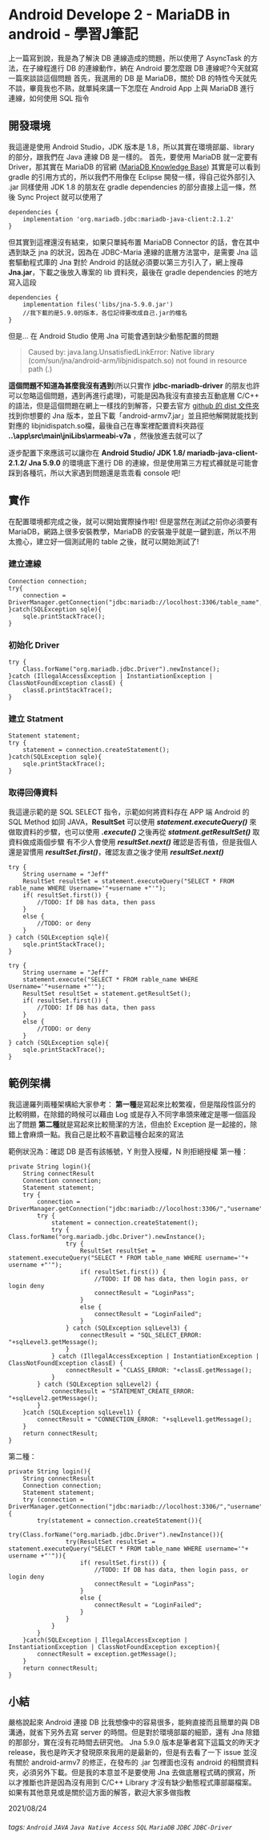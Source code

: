 # Android Develope 2 - MariaDB in android - 學習J筆記
上一篇寫到說，我是為了解決 DB 連線造成的問題，所以使用了 AsyncTask 的方法，在子線程進行 DB 的連線動作，納在 Android 要怎麼跟 DB 連線呢?今天就寫一篇來談談這個問題
首先，我選用的 DB 是 MariaDB，關於 DB 的特性今天就先不談，畢竟我也不熟，就單純來講一下怎麼在 Android App 上與 MariaDB 進行連線，如何使用 SQL 指令
## 開發環境
我這邊是使用 Android Studio，JDK 版本是 1.8，所以其實在環境部屬、library 的部分，跟我們在 Java 連線 DB 是一樣的。
首先，要使用 MariaDB 就一定要有 Driver，那其實在 MariaDB 的官網 ([MariaDB Knowledge Base](https://mariadb.com/kb/en/java-connector-using-gradle/)) 其實是可以看到 gradle 的引用方式的，所以我們不用像在 Eclipse 開發一樣，得自己從外部引入 .jar
同樣使用 JDK 1.8 的朋友在 gradle dependencies 的部分直接上這一條，然後 Sync Project 就可以使用了

```java=
dependencies {
    implementation 'org.mariadb.jdbc:mariadb-java-client:2.1.2'
}
```
但其實到這裡還沒有結束，如果只單純布置 MariaDB Connector 的話，會在其中遇到缺乏 jna 的狀況，因為在 JDBC-Maria 連線的底層方法當中，是需要 Jna 這套驅動程式庫的
Jna 對於 Android 的話就必須要以第三方引入了，網上搜尋 **Jna.jar**，下載之後放入專案的 lib 資料夾，最後在 gradle dependencies 的地方寫入這段
```java=
dependencies {
    implementation files('libs/jna-5.9.0.jar')
    //我下載的是5.9.0的版本，各位記得要改成自己.jar的檔名
}
```

但是...
在 Android Studio 使用 Jna 可能會遇到缺少動態配置的問題
>Caused by: java.lang.UnsatisfiedLinkError: Native library (com/sun/jna/android-arm/libjnidispatch.so) not found in resource path (.)

**這個問題不知道為甚麼我沒有遇到**(所以只實作 **jdbc-mariadb-driver** 的朋友也許可以忽略這個問題，遇到再進行處理)，可能是因為我沒有直接去互動底層 C/C++ 的語法，但是這個問題在網上一樣找的到解答，只要去官方 [github 的 dist 文件夾](https://github.com/java-native-access/jna/tree/master/dist) 找到你想要的 Jna 版本，並且下載「android-armv7.jar」並且把他解開就能找到對應的 libjnidispatch.so檔，最後自己在專案裡配置資料夾路徑 **..\app\src\main\jniLibs\armeabi-v7a** ，然後放進去就可以了

逐步配置下來應該可以讓你在 **Android Studio/ JDK 1.8/ mariadb-java-client-2.1.2/ Jna 5.9.0** 的環境底下進行 DB 的連線，但是使用第三方程式褲就是可能會踩到各種坑，所以大家遇到問題還是乖乖看 console 吧!

## 實作
在配置環境都完成之後，就可以開始實際操作啦!
但是當然在測試之前你必須要有 MariaDB，網路上很多安裝教學，MariaDB 的安裝幾乎就是一鍵到底，所以不用太擔心，建立好一個測試用的 table 之後，就可以開始測試了!

### 建立連線
```java=
Connection connection;
try{
    connection = DriverManager.getConnection("jdbc:mariadb://locolhost:3306/table_name","username","password");
}catch(SQLException sqle){
    sqle.printStackTrace();       
}
```
### 初始化 Driver
```java=
try {
    Class.forName("org.mariadb.jdbc.Driver").newInstance();
}catch (IllegalAccessException | InstantiationException | ClassNotFoundException classE) {
    classE.printStackTrace();
}
```
### 建立 Statment
```java=
Statement statement;
try {
    statement = connection.createStatement();
}catch(SQLException sqle){
    sqle.printStackTrace();       
}            
```
### 取得回傳資料
我這邊示範的是 SQL SELECT 指令，示範如何將資料存在 APP 端
Android 的 SQL Method 如同 JAVA，**ResultSet** 可以使用 ***statement.executeQuery()*** 來做取資料的步驟，也可以使用 ***.execute()*** 之後再從 ***statment.getResultSet()*** 取資料做成兩個步驟
有不少人會使用 ***resultSet.next()*** 確認是否有值，但是我個人還是習慣用 ***resultSet.first()***，確認友直之後才使用 ***resultSet.next()***
```java=
try {
    String username = "Jeff"
    ResultSet resultSet = statement.executeQuery("SELECT * FROM rable_name WHERE Username='"+username +"'");
    if( resultSet.first()) {
        //TODO: If DB has data, then pass
    }
    else {
        //TODO: or deny
    }
} catch (SQLException sqle){
    sqle.printStackTrace();    
}
```
```java=
try {
    String username = "Jeff"
    statement.execute("SELECT * FROM rable_name WHERE Username='"+username +"'");
    ResultSet resultSet = statement.getResultSet();
    if( resultSet.first()) {
        //TODO: If DB has data, then pass
    }
    else {
        //TODO: or deny
    }
} catch (SQLException sqle){
    sqle.printStackTrace();    
}
```

## 範例架構
我這邊羅列兩種架構給大家參考：
**第一種**是寫起來比較繁複，但是階段性區分的比較明顯，在除錯的時候可以藉由 Log 或是存入不同字串頭來確定是哪一個區段出了問題
**第二種**就是寫起來比較簡潔的方法，但由於 Exception 是一起接的，除錯上會麻煩一點。我自己是比較不喜歡這種合起來的寫法

範例狀況為：確認 DB 是否有該帳號，Y 則登入授權，N 則拒絕授權
第一種：
```java=
private String login(){
    String connectResult
    Connection connection;
    Statement statement;
    try {
        connection = DriverManager.getConnection("jdbc:mariadb://locolhost:3306/","username","password");
        try {
            statement = connection.createStatement();
            try {            Class.forName("org.mariadb.jdbc.Driver").newInstance();
                try {
                    ResultSet resultSet = statement.executeQuery("SELECT * FROM table_name WHERE username='"+ username +"'");
                    if( resultSet.first()) {
                        //TODO: If DB has data, then login pass, or login deny
                        connectResult = "LoginPass";
                    }
                    else {
                        connectResult = "LoginFailed";
                    }
                } catch (SQLException sqlLevel3) {
                    connectResult = "SQL_SELECT_ERROR: "+sqlLevel3.getMessage();
                }
            } catch (IllegalAccessException | InstantiationException | ClassNotFoundException classE) {
                connectResult = "CLASS_ERROR: "+classE.getMessage();
            }
        } catch (SQLException sqlLevel2) {
            connectResult = "STATEMENT_CREATE_ERROR: "+sqlLevel2.getMessage();
        }
    }catch (SQLException sqlLevel1) {
        connectResult = "CONNECTION_ERROR: "+sqlLevel1.getMessage();
    }
    return connectResult;
}

```
第二種：
```java=
private String login(){
    String connectResult
    Connection connection;
    Statement statement;
    try (connection = DriverManager.getConnection("jdbc:mariadb://locolhost:3306/","username","password")){
        try(statement = connection.createStatement()){
            try(Class.forName("org.mariadb.jdbc.Driver").newInstance()){
                try(ResultSet resultSet = statement.executeQuery("SELECT * FROM table_name WHERE username='"+ username +"'")){
                    if( resultSet.first()) {
                        //TODO: If DB has data, then login pass, or login deny
                        connectResult = "LoginPass";
                    }
                    else {
                        connectResult = "LoginFailed";
                    }
                }
            }
        }
    }catch(SQLException | IllegalAccessException | InstantiationException | ClassNotFoundException exception){
        connectResult = exception.getMessage();
    }
    return connectResult;
}
```
## 小結
嚴格說起來 Android 連接 DB 比我想像中的容易很多，能夠直接而且簡單的與 DB 溝通，就省下另外去寫 server 的時間。但是對於環境部屬的細節，還有 Jna 除錯的那部分，實在沒有花時間去研究他。
Jna 5.9.0 版本是筆者寫下這篇文的昨天才 release，我也是昨天才發現原來我用的是最新的，但是有去看了一下 issue 並沒有關於 android-armv7 的修正，在發布的 .jar 包裡面也沒有 android 的相關資料夾，必須另外下載。但是我的本意並不是要使用 Jna 去做底層程式碼的撰寫，所以才推斷也許是因為沒有用到 C/C++ Library 才沒有缺少動態程式庫部屬檔案。如果有其他意見或是關於這方面的解答，歡迎大家多做指教

2021/08/24

###### tags: `Android` `JAVA` `Java Native Access` `SQL` `MariaDB` `JDBC` `JDBC-Driver` 